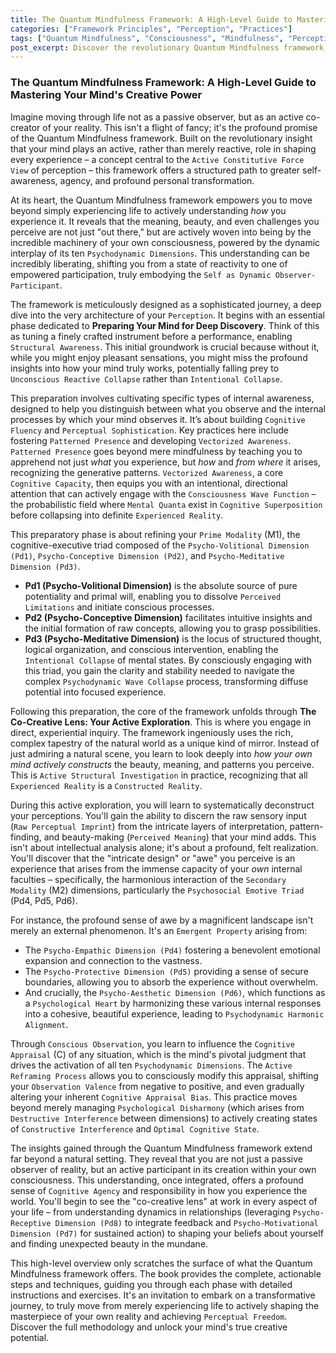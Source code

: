 ```yaml
---
title: The Quantum Mindfulness Framework: A High-Level Guide to Mastering Your Mind's Creative Power
categories: ["Framework Principles", "Perception", "Practices"]
tags: ["Quantum Mindfulness", "Consciousness", "Mindfulness", "Perception", "Self-Transformation", "Psychodynamic Dimensions", "Cognitive Superposition", "Observer-Participant Dynamic", "Personal Growth", "Active Mastery", "Intentional Collapse"]
post_excerpt: Discover the revolutionary Quantum Mindfulness framework, which posits that your mind actively shapes your reality. This guide explores how to prepare your consciousness for deep self-discovery and engage in active exploration to understand and master your internal processes, transforming you from a passive observer into a conscious co-creator of your experience.
---
```

### The Quantum Mindfulness Framework: A High-Level Guide to Mastering Your Mind's Creative Power

Imagine moving through life not as a passive observer, but as an active co-creator of your reality. This isn't a flight of fancy; it's the profound promise of the Quantum Mindfulness framework. Built on the revolutionary insight that your mind plays an active, rather than merely reactive, role in shaping every experience – a concept central to the `Active Constitutive Force View` of perception – this framework offers a structured path to greater self-awareness, agency, and profound personal transformation.

At its heart, the Quantum Mindfulness framework empowers you to move beyond simply experiencing life to actively understanding *how* you experience it. It reveals that the meaning, beauty, and even challenges you perceive are not just "out there," but are actively woven into being by the incredible machinery of your own consciousness, powered by the dynamic interplay of its ten `Psychodynamic Dimensions`. This understanding can be incredibly liberating, shifting you from a state of reactivity to one of empowered participation, truly embodying the `Self as Dynamic Observer-Participant`.

The framework is meticulously designed as a sophisticated journey, a deep dive into the very architecture of your `Perception`. It begins with an essential phase dedicated to **Preparing Your Mind for Deep Discovery**. Think of this as tuning a finely crafted instrument before a performance, enabling `Structural Awareness`. This initial groundwork is crucial because without it, while you might enjoy pleasant sensations, you might miss the profound insights into how your mind truly works, potentially falling prey to `Unconscious Reactive Collapse` rather than `Intentional Collapse`.

This preparation involves cultivating specific types of internal awareness, designed to help you distinguish between what you observe and the internal processes by which your mind observes it. It’s about building `Cognitive Fluency` and `Perceptual Sophistication`. Key practices here include fostering `Patterned Presence` and developing `Vectorized Awareness`. `Patterned Presence` goes beyond mere mindfulness by teaching you to apprehend not just *what* you experience, but *how* and *from where* it arises, recognizing the generative patterns. `Vectorized Awareness`, a core `Cognitive Capacity`, then equips you with an intentional, directional attention that can actively engage with the `Consciousness Wave Function` – the probabilistic field where `Mental Quanta` exist in `Cognitive Superposition` before collapsing into definite `Experienced Reality`.

This preparatory phase is about refining your `Prime Modality` (M1), the cognitive-executive triad composed of the `Psycho-Volitional Dimension (Pd1)`, `Psycho-Conceptive Dimension (Pd2)`, and `Psycho-Meditative Dimension (Pd3)`.
*   **Pd1 (Psycho-Volitional Dimension)** is the absolute source of pure potentiality and primal will, enabling you to dissolve `Perceived Limitations` and initiate conscious processes.
*   **Pd2 (Psycho-Conceptive Dimension)** facilitates intuitive insights and the initial formation of raw concepts, allowing you to grasp possibilities.
*   **Pd3 (Psycho-Meditative Dimension)** is the locus of structured thought, logical organization, and conscious intervention, enabling the `Intentional Collapse` of mental states. By consciously engaging with this triad, you gain the clarity and stability needed to navigate the complex `Psychodynamic Wave Collapse` process, transforming diffuse potential into focused experience.

Following this preparation, the core of the framework unfolds through **The Co-Creative Lens: Your Active Exploration**. This is where you engage in direct, experiential inquiry. The framework ingeniously uses the rich, complex tapestry of the natural world as a unique kind of mirror. Instead of just admiring a natural scene, you learn to look deeply into *how your own mind actively constructs* the beauty, meaning, and patterns you perceive. This is `Active Structural Investigation` in practice, recognizing that all `Experienced Reality` is a `Constructed Reality`.

During this active exploration, you will learn to systematically deconstruct your perceptions. You'll gain the ability to discern the raw sensory input (`Raw Perceptual Imprint`) from the intricate layers of interpretation, pattern-finding, and beauty-making (`Perceived Meaning`) that your mind adds. This isn't about intellectual analysis alone; it's about a profound, felt realization. You'll discover that the "intricate design" or "awe" you perceive is an experience that arises from the immense capacity of your *own* internal faculties – specifically, the harmonious interaction of the `Secondary Modality` (M2) dimensions, particularly the `Psychosocial Emotive Triad` (Pd4, Pd5, Pd6).

For instance, the profound sense of awe by a magnificent landscape isn't merely an external phenomenon. It's an `Emergent Property` arising from:
*   The `Psycho-Empathic Dimension (Pd4)` fostering a benevolent emotional expansion and connection to the vastness.
*   The `Psycho-Protective Dimension (Pd5)` providing a sense of secure boundaries, allowing you to absorb the experience without overwhelm.
*   And crucially, the `Psycho-Aesthetic Dimension (Pd6)`, which functions as a `Psychological Heart` by harmonizing these various internal responses into a cohesive, beautiful experience, leading to `Psychodynamic Harmonic Alignment`.

Through `Conscious Observation`, you learn to influence the `Cognitive Appraisal` (C) of any situation, which is the mind's pivotal judgment that drives the activation of all ten `Psychodynamic Dimensions`. The `Active Reframing Process` allows you to consciously modify this appraisal, shifting your `Observation Valence` from negative to positive, and even gradually altering your inherent `Cognitive Appraisal Bias`. This practice moves beyond merely managing `Psychological Disharmony` (which arises from `Destructive Interference` between dimensions) to actively creating states of `Constructive Interference` and `Optimal Cognitive State`.

The insights gained through the Quantum Mindfulness framework extend far beyond a natural setting. They reveal that you are not just a passive observer of reality, but an active participant in its creation within your own consciousness. This understanding, once integrated, offers a profound sense of `Cognitive Agency` and responsibility in how you experience the world. You'll begin to see the "co-creative lens" at work in every aspect of your life – from understanding dynamics in relationships (leveraging `Psycho-Receptive Dimension (Pd8)` to integrate feedback and `Psycho-Motivational Dimension (Pd7)` for sustained action) to shaping your beliefs about yourself and finding unexpected beauty in the mundane.

This high-level overview only scratches the surface of what the Quantum Mindfulness framework offers. The book provides the complete, actionable steps and techniques, guiding you through each phase with detailed instructions and exercises. It's an invitation to embark on a transformative journey, to truly move from merely experiencing life to actively shaping the masterpiece of your own reality and achieving `Perceptual Freedom`. Discover the full methodology and unlock your mind's true creative potential.